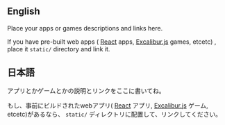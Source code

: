 ## English

Place your apps or games descriptions and links here.

If you have pre-built web apps ( [React](https://react.dev/) apps, [Excalibur.js](https://excaliburjs.com/) games, etcetc) ,
place it `static/` directory and link it.

## 日本語

アプリとかゲームとかの説明とリンクをここに書いてね。

もし、事前にビルドされたwebアプリ( [React](https://react.dev/) アプリ, [Excalibur.js](https://excaliburjs.com/) ゲーム, etcetc)があるなら、
`static/` ディレクトリに配置して、リンクしてください。
